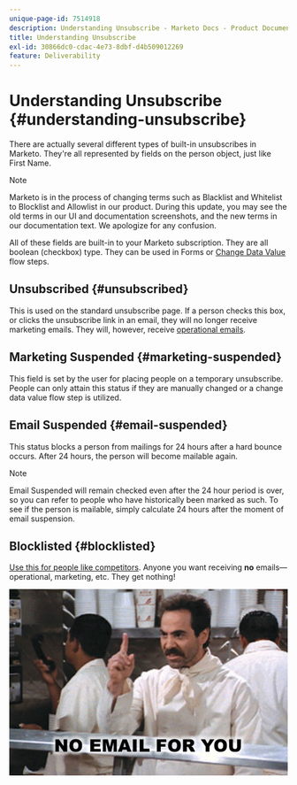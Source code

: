 ```yaml
---
unique-page-id: 7514918
description: Understanding Unsubscribe - Marketo Docs - Product Documentation
title: Understanding Unsubscribe
exl-id: 30866dc0-cdac-4e73-8dbf-d4b509012269
feature: Deliverability
---
```

# Understanding Unsubscribe {#understanding-unsubscribe}

There are actually several different types of built-in unsubscribes in Marketo. They're all represented by fields on the person object, just like First Name.

>[!NOTE]
>
>Marketo is in the process of changing terms such as Blacklist and Whitelist to Blocklist and Allowlist in our product. During this update, you may see the old terms in our UI and documentation screenshots, and the new terms in our documentation text. We apologize for any confusion.

All of these fields are built-in to your Marketo subscription. They are all boolean (checkbox) type. They can be used in Forms or [Change Data Value](/help/marketo/product-docs/core-marketo-concepts/smart-campaigns/flow-actions/change-data-value.md) flow steps.

## Unsubscribed {#unsubscribed}

This is used on the standard unsubscribe page. If a person checks this box, or clicks the unsubscribe link in an email, they will no longer receive marketing emails. They will, however, receive [operational emails](/help/marketo/product-docs/email-marketing/general/functions-in-the-editor/make-an-email-operational.md).

## Marketing Suspended {#marketing-suspended}

This field is set by the user for placing people on a temporary unsubscribe. People can only attain this status if they are manually changed or a change data value flow step is utilized.

## Email Suspended {#email-suspended}

This status blocks a person from mailings for 24 hours after a hard bounce occurs. After 24 hours, the person will become mailable again.

>[!NOTE]
>
>Email Suspended will remain checked even after the 24 hour period is over, so you can refer to people who have historically been marked as such. To see if the person is mailable, simply calculate 24 hours after the moment of email suspension.

## Blocklisted {#blocklisted}

[Use this for people like competitors](/help/marketo/product-docs/core-marketo-concepts/smart-lists-and-static-lists/managing-people-in-smart-lists/add-person-to-blocklist.md). Anyone you want receiving **no** emails—operational, marketing, etc. They get nothing!

![](assets/image2015-5-18-12-3a6-3a40.png)

